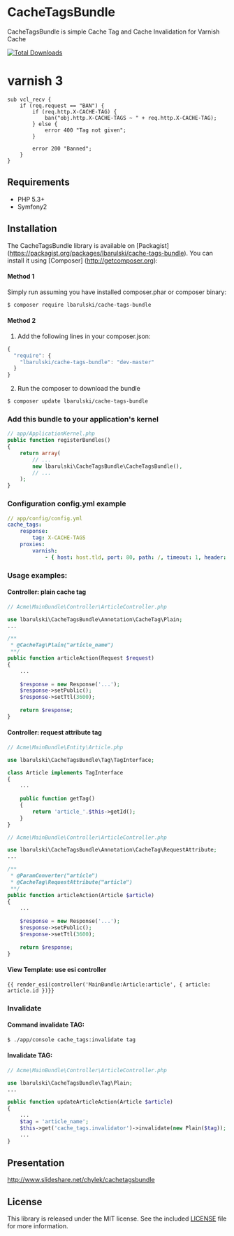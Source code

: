 # CacheTagsBundle

CacheTagsBundle is simple Cache Tag and Cache Invalidation for Varnish Cache

[![Total Downloads](https://poser.pugx.org/lbarulski/cache-tags-bundle/downloads.png)](https://packagist.org/packages/lbarulski/cache-tags-bundle)

# varnish 3
```
sub vcl_recv {
    if (req.request == "BAN") {
        if (req.http.X-CACHE-TAG) {
            ban("obj.http.X-CACHE-TAGS ~ " + req.http.X-CACHE-TAG);
        } else {
            error 400 "Tag not given";
        }

        error 200 "Banned";
    }
}
```

## Requirements

* PHP 5.3+
* Symfony2

Installation
------------

The CacheTagsBundle library is available on [Packagist] (https://packagist.org/packages/lbarulski/cache-tags-bundle). You can install it using [Composer] (http://getcomposer.org):

#### Method 1

Simply run assuming you have installed composer.phar or composer binary:

```bash
$ composer require lbarulski/cache-tags-bundle
```

#### Method 2

1. Add the following lines in your composer.json:

```js
{
  "require": {
    "lbarulski/cache-tags-bundle": "dev-master"
  }
}
```

2. Run the composer to download the bundle

```bash
$ composer update lbarulski/cache-tags-bundle
```

### Add this bundle to your application's kernel

```php
// app/ApplicationKernel.php
public function registerBundles()
{
    return array(
        // ...
        new lbarulski\CacheTagsBundle\CacheTagsBundle(),
        // ...
    );
}
```

### Configuration config.yml example

```yaml
// app/config/config.yml
cache_tags:
    response:
        tag: X-CACHE-TAGS
    proxies:
        varnish:
            - { host: host.tld, port: 80, path: /, timeout: 1, header: X-CACHE-TAG }
```

### Usage examples:

#### Controller: plain cache tag

```php
// Acme\MainBundle\Controller\ArticleController.php

use lbarulski\CacheTagsBundle\Annotation\CacheTag\Plain;
...

/**
 * @CacheTag\Plain("article_name")
 **/
public function articleAction(Request $request)
{
    ...
    
    $response = new Response('...');
    $response->setPublic();
    $response->setTtl(3600);
    
    return $response;
}
```

#### Controller: request attribute tag

```php
// Acme\MainBundle\Entity\Article.php

use lbarulski\CacheTagsBundle\Tag\TagInterface;

class Article implements TagInterface
{
    ...
    
    public function getTag()
	{
		return 'article_'.$this->getId();
	}
}
```

```php
// Acme\MainBundle\Controller\ArticleController.php

use lbarulski\CacheTagsBundle\Annotation\CacheTag\RequestAttribute;
...

/**
 * @ParamConverter("article")
 * @CacheTag\RequestAttribute("article")
 **/
public function articleAction(Article $article)
{
    ...
    
    $response = new Response('...');
    $response->setPublic();
    $response->setTtl(3600);
    
    return $response;
}
```

#### View Template: use esi controller

```twig
{{ render_esi(controller('MainBundle:Article:article', { article: article.id })}}
```

### Invalidate

#### Command invalidate TAG:

```bash
$ ./app/console cache_tags:invalidate tag
```

#### Invalidate TAG:

```php
// Acme\MainBundle\Controller\ArticleController.php

use lbarulski\CacheTagsBundle\Tag\Plain;
...

public function updateArticleAction(Article $article)
{
    ...
    $tag = 'article_name';
    $this->get('cache_tags.invalidator')->invalidate(new Plain($tag));
    ...
}
```

Presentation
------------

http://www.slideshare.net/chylek/cachetagsbundle

License
-------

This library is released under the MIT license. See the included
[LICENSE](LICENSE) file for more information.
